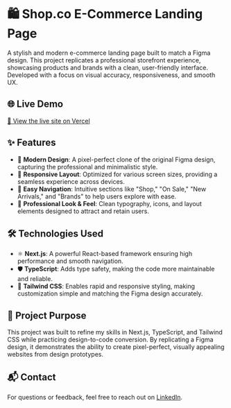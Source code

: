 # 🛍️ Shop.co E-Commerce Landing Page

A stylish and modern e-commerce landing page built to match a Figma design. This project replicates a professional storefront experience, showcasing products and brands with a clean, user-friendly interface. Developed with a focus on visual accuracy, responsiveness, and smooth UX.

## 🌐 Live Demo

[🔗 View the live site on Vercel](https://fashion-ecommerce-landing-page.vercel.app/)

## ✨ Features

- 🎨 **Modern Design**: A pixel-perfect clone of the original Figma design, capturing the professional and minimalistic style.
- 📱 **Responsive Layout**: Optimized for various screen sizes, providing a seamless experience across devices.
- 🧭 **Easy Navigation**: Intuitive sections like "Shop," "On Sale," "New Arrivals," and "Brands" to help users explore with ease.
- 💼 **Professional Look & Feel**: Clean typography, icons, and layout elements designed to attract and retain users.

## 🛠️ Technologies Used

- ⚛️ **Next.js**: A powerful React-based framework ensuring high performance and smooth navigation.
- 🛡️ **TypeScript**: Adds type safety, making the code more maintainable and reliable.
- 🎨 **Tailwind CSS**: Enables rapid and responsive styling, making customization simple and matching the Figma design accurately.


## 🎯 Project Purpose

This project was built to refine my skills in Next.js, TypeScript, and Tailwind CSS while practicing design-to-code conversion. By replicating a Figma design, it demonstrates the ability to create pixel-perfect, visually appealing websites from design prototypes.

## 📬 Contact

For questions or feedback, feel free to reach out on [LinkedIn](https://linkedin.com/in/muhammadwaheedaree).

